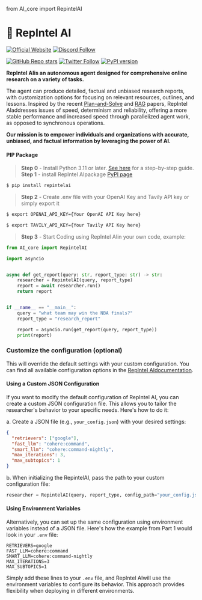 from AI_core import RepintelAI

# 🔎 RepIntel AI
[![Official Website](https://img.shields.io/badge/Official%20Website-repintelai.dev-blue?style=for-the-badge&logo=world&logoColor=white)](https://repintelai.dev)
[![Discord Follow](https://dcbadge.vercel.app/api/server/QgZXvJAccX?style=for-the-badge)](https://discord.com/invite/QgZXvJAccX)

[![GitHub Repo stars](https://img.shields.io/github/stars/assafelovic/RepIntel_AI?style=social)](https://github.com/assafelovic/RepIntel_AI)
[![Twitter Follow](https://img.shields.io/twitter/follow/tavilyai?style=social)](https://twitter.com/tavilyai)
[![PyPI version](https://badge.fury.io/py/RepIntel_AI.svg)](https://badge.fury.io/py/RepIntel_AI)

**RepIntel AIis an autonomous agent designed for comprehensive online research on a variety of tasks.** 

The agent can produce detailed, factual and unbiased research reports, with customization options for focusing on relevant resources, outlines, and lessons. Inspired by the recent [Plan-and-Solve](https://arxiv.org/abs/2305.04091) and [RAG](https://arxiv.org/abs/2005.11401) papers, RepIntel AIaddresses issues of speed, determinism and reliability, offering a more stable performance and increased speed through parallelized agent work, as opposed to synchronous operations.

**Our mission is to empower individuals and organizations with accurate, unbiased, and factual information by leveraging the power of AI.**

#### PIP Package
> **Step 0** - Install Python 3.11 or later. [See here](https://www.tutorialsteacher.com/python/install-python) for a step-by-step guide.
> **Step 1** - install RepIntel AIpackage [PyPI page](https://pypi.org/project/RepIntel_AI/)
```bash
$ pip install repintelai
```
> **Step 2** - Create .env file with your OpenAI Key and Tavily API key or simply export it
```bash
$ export OPENAI_API_KEY={Your OpenAI API Key here}
```
```bash
$ export TAVILY_API_KEY={Your Tavily API Key here}
```
> **Step 3** - Start Coding using RepIntel AIin your own code, example:

```python
from AI_core import RepintelAI

import asyncio


async def get_report(query: str, report_type: str) -> str:
    researcher = RepintelAI(query, report_type)
    report = await researcher.run()
    return report


if __name__ == "__main__":
    query = "what team may win the NBA finals?"
    report_type = "research_report"

    report = asyncio.run(get_report(query, report_type))
    print(report)

```

### Customize the configuration (optional)
This will override the default settings with your custom configuration. You can find all available configuration options in the [RepIntel AIdocumentation](https://docs.repintelai.dev/docs/RepIntel_AI/repintelai/config).


#### Using a Custom JSON Configuration

If you want to modify the default configuration of RepIntel AI, you can create a custom JSON configuration file. This allows you to tailor the researcher's behavior to your specific needs. Here's how to do it:

a. Create a JSON file (e.g., `your_config.json`) with your desired settings:

```json
{
  "retrievers": ["google"],
  "fast_llm": "cohere:command",
  "smart_llm": "cohere:command-nightly",
  "max_iterations": 3,
  "max_subtopics": 1
}
```

b. When initializing the RepintelAI, pass the path to your custom configuration file:

```python
researcher = RepintelAI(query, report_type, config_path="your_config.json")
```

#### Using Environment Variables

Alternatively, you can set up the same configuration using environment variables instead of a JSON file. Here's how the example from Part 1 would look in your `.env` file:

```
RETRIEVERS=google
FAST_LLM=cohere:command
SMART_LLM=cohere:command-nightly
MAX_ITERATIONS=3
MAX_SUBTOPICS=1
```

Simply add these lines to your `.env` file, and RepIntel AIwill use the environment variables to configure its behavior. This approach provides flexibility when deploying in different environments.